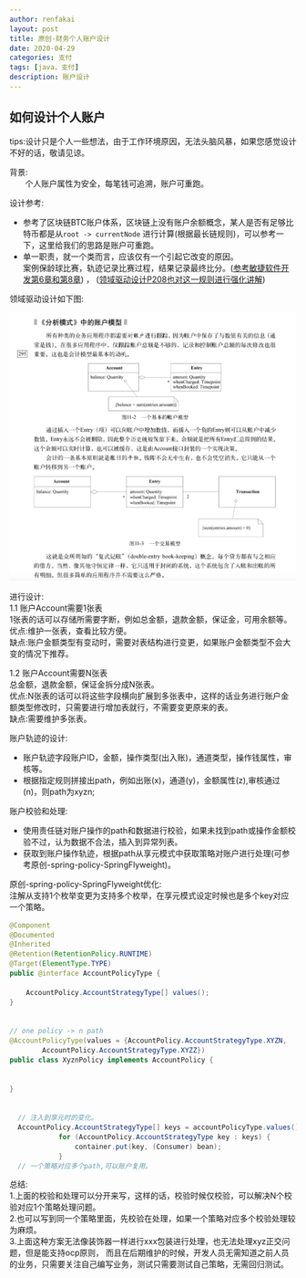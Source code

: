```yaml
---
author: renfakai
layout: post
title: 原创-财务个人账户设计
date: 2020-04-29
categories: 支付
tags: [java，支付]
description: 账户设计
---
```


## 如何设计个人账户
tips:设计只是个人一些想法，由于工作环境原因，无法头脑风暴，如果您感觉设计不好的话，敬请见谅。

背景:  
&nbsp;&nbsp;&nbsp;&nbsp;&nbsp;&nbsp; 个人账户属性为安全，每笔钱可追溯，账户可重跑。


设计参考:
* 参考了区块链BTC账户体系，区块链上没有账户余额概念，某人是否有足够比特币都是从`root -> currentNode` 
进行计算(根据最长链规则)，可以参考一下，这里给我们的思路是账户可重跑。  
* 单一职责，就一个类而言，应该仅有一个引起它改变的原因。  
案例保龄球比赛，轨迹记录比赛过程，结果记录最终比分。([参考敏捷软件开发第6章和第8章](https://book.douban.com/subject/1140457/)) ，
([领域驱动设计P208也对这一规则进行强化讲解](https://book.douban.com/subject/26819666/))       

领域驱动设计如下图:  

![avatar](/img/20200429/account.png) 

 
进行设计:     
1.1 账户Account需要1张表  
1张表的话可以存储所需要字断，例如总金额，退款金额，保证金，可用余额等。   
优点:维护一张表，查看比较方便。  
缺点:账户金额类型有变动时，需要对表结构进行变更，如果账户金额类型不会大变的情况下推荐。   

1.2  账户Account需要N张表   
总金额，退款金额，保证金拆分成N张表。   
优点:N张表的话可以将这些字段横向扩展到多张表中，这样的话业务进行账户金额类型修改时，只需要进行增加表就行，不需要变更原来的表。    
缺点:需要维护多张表。  

账户轨迹的设计:  
* 账户轨迹字段账户ID，金额，操作类型(出入账)，通道类型，操作钱属性，审核等。  
* 根据指定规则拼接出path，例如出账(x)，通道(y)，金额属性(z),审核通过(n)，则path为xyzn;  

账户校验和处理:  
* 使用责任链对账户操作的path和数据进行校验，如果未找到path或操作金额校验不过，认为数据不合法，插入到异常列表。  
* 获取到账户操作轨迹，根据path从享元模式中获取策略对账户进行处理(可参考原创-spring-policy-SpringFlyweight)。  

原创-spring-policy-SpringFlyweight优化:  
注解从支持1个枚举变更为支持多个枚举，在享元模式设定时候也是多个key对应一个策略。

```java
@Component
@Documented
@Inherited
@Retention(RetentionPolicy.RUNTIME)
@Target(ElementType.TYPE)
public @interface AccountPolicyType {

    AccountPolicy.AccountStrategyType[] values();
}


// one policy -> n path
@AccountPolicyType(values = {AccountPolicy.AccountStrategyType.XYZN,
        AccountPolicy.AccountStrategyType.XYZZ})
public class XyznPolicy implements AccountPolicy {


}


  // 注入到享元时的变化。
  AccountPolicy.AccountStrategyType[] keys = accountPolicyType.values();
            for (AccountPolicy.AccountStrategyType key : keys) {
                container.put(key, (Consumer) bean);
            }
  // 一个策略对应多个path,可以账户复用。

```

总结:  
1.上面的校验和处理可以分开来写，这样的话，校验时候仅校验，可以解决N个校验对应1个策略处理问题。  
2.也可以写到同一个策略里面，先校验在处理，如果一个策略对应多个校验处理较为麻烦。  
3.上面这种方案无法像装饰器一样进行xxx包装进行处理，也无法处理xyz正交问题，但是能支持ocp原则，
而且在后期维护的时候，开发人员无需知道之前人员的业务，只需要关注自己编写业务，测试只需要测试自己策略，无需回归测试。  

   


















